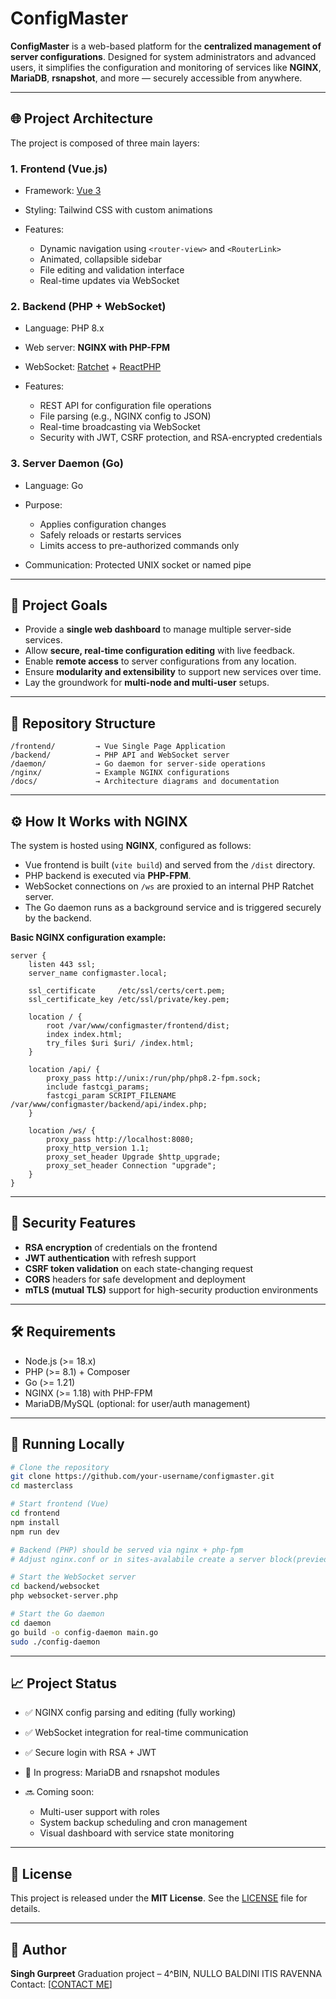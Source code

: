 # ConfigMaster

**ConfigMaster** is a web-based platform for the **centralized management of server configurations**. Designed for system administrators and advanced users, it simplifies the configuration and monitoring of services like **NGINX**, **MariaDB**, **rsnapshot**, and more — securely accessible from anywhere.

---

## 🌐 Project Architecture

The project is composed of three main layers:

### 1. Frontend (Vue.js)

* Framework: [Vue 3](https://vuejs.org/)
* Styling: Tailwind CSS with custom animations
* Features:

  * Dynamic navigation using `<router-view>` and `<RouterLink>`
  * Animated, collapsible sidebar
  * File editing and validation interface
  * Real-time updates via WebSocket

### 2. Backend (PHP + WebSocket)

* Language: PHP 8.x
* Web server: **NGINX with PHP-FPM**
* WebSocket: [Ratchet](http://socketo.me/) + [ReactPHP](https://reactphp.org/)
* Features:

  * REST API for configuration file operations
  * File parsing (e.g., NGINX config to JSON)
  * Real-time broadcasting via WebSocket
  * Security with JWT, CSRF protection, and RSA-encrypted credentials

### 3. Server Daemon (Go)

* Language: Go
* Purpose:

  * Applies configuration changes
  * Safely reloads or restarts services
  * Limits access to pre-authorized commands only
* Communication: Protected UNIX socket or named pipe

---

## 🚀 Project Goals

* Provide a **single web dashboard** to manage multiple server-side services.
* Allow **secure, real-time configuration editing** with live feedback.
* Enable **remote access** to server configurations from any location.
* Ensure **modularity and extensibility** to support new services over time.
* Lay the groundwork for **multi-node and multi-user** setups.

---

## 📁 Repository Structure

```
/frontend/         → Vue Single Page Application
/backend/          → PHP API and WebSocket server
/daemon/           → Go daemon for server-side operations
/nginx/            → Example NGINX configurations
/docs/             → Architecture diagrams and documentation
```

---

## ⚙️ How It Works with NGINX

The system is hosted using **NGINX**, configured as follows:

* Vue frontend is built (`vite build`) and served from the `/dist` directory.
* PHP backend is executed via **PHP-FPM**.
* WebSocket connections on `/ws` are proxied to an internal PHP Ratchet server.
* The Go daemon runs as a background service and is triggered securely by the backend.

**Basic NGINX configuration example:**

```nginx
server {
    listen 443 ssl;
    server_name configmaster.local;

    ssl_certificate     /etc/ssl/certs/cert.pem;
    ssl_certificate_key /etc/ssl/private/key.pem;

    location / {
        root /var/www/configmaster/frontend/dist;
        index index.html;
        try_files $uri $uri/ /index.html;
    }

    location /api/ {
        proxy_pass http://unix:/run/php/php8.2-fpm.sock;
        include fastcgi_params;
        fastcgi_param SCRIPT_FILENAME /var/www/configmaster/backend/api/index.php;
    }

    location /ws/ {
        proxy_pass http://localhost:8080;
        proxy_http_version 1.1;
        proxy_set_header Upgrade $http_upgrade;
        proxy_set_header Connection "upgrade";
    }
}
```

---

## 🔐 Security Features

* **RSA encryption** of credentials on the frontend
* **JWT authentication** with refresh support
* **CSRF token validation** on each state-changing request
* **CORS** headers for safe development and deployment
* **mTLS (mutual TLS)** support for high-security production environments

---

## 🛠 Requirements

* Node.js (>= 18.x)
* PHP (>= 8.1) + Composer
* Go (>= 1.21)
* NGINX (>= 1.18) with PHP-FPM
* MariaDB/MySQL (optional: for user/auth management)

---

## 🧪 Running Locally

```bash
# Clone the repository
git clone https://github.com/your-username/configmaster.git
cd masterclass

# Start frontend (Vue)
cd frontend
npm install
npm run dev

# Backend (PHP) should be served via nginx + php-fpm
# Adjust nginx.conf or in sites-avalabile create a server block(previede in the repo) and genertate certificates (if for personal use)

# Start the WebSocket server
cd backend/websocket
php websocket-server.php

# Start the Go daemon
cd daemon
go build -o config-daemon main.go
sudo ./config-daemon
```

---

## 📈 Project Status

* ✅ NGINX config parsing and editing (fully working)
* ✅ WebSocket integration for real-time communication
* ✅ Secure login with RSA + JWT
* 🔄 In progress: MariaDB and rsnapshot modules
* 🔜 Coming soon:

  * Multi-user support with roles
  * System backup scheduling and cron management
  * Visual dashboard with service state monitoring

---

## 📄 License

This project is released under the **MIT License**.
See the [LICENSE](./LICENSE) file for details.

---

## 👤 Author

**Singh Gurpreet**
Graduation project – 4^BIN, NULLO BALDINI ITIS RAVENNA
Contact: \[[CONTACT ME](mailto:gurpreetchouhan2007@gmail.com)]
